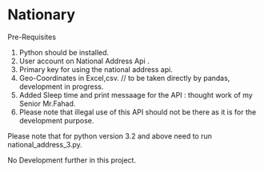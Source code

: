 # Nationary
Pre-Requisites  
1. Python should be installed.
2. User account on National Address Api . 
3. Primary key for using the national address api. 
4. Geo-Coordinates in Excel,csv.  // to be taken directly by pandas, development in progress.
5. Added Sleep time and print messaage for the API : thought work of my Senior Mr.Fahad. 
6. Please note that illegal use of this API should not be there as it is for the development purpose. 

Please note that for python version 3.2 and above need to run national_address_3.py.

No Development further in this project. 



